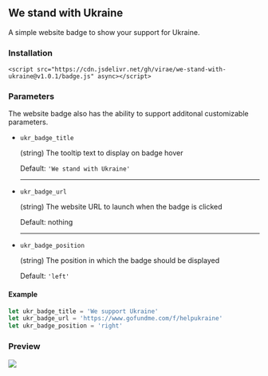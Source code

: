 ## We stand with Ukraine

A simple website badge to show your support for Ukraine.

### Installation
```
<script src="https://cdn.jsdelivr.net/gh/virae/we-stand-with-ukraine@v1.0.1/badge.js" async></script>
```

### Parameters

The website badge also has the ability to support additonal customizable parameters.

- ```ukr_badge_title```

    (string) The tooltip text to display on badge hover

    Default: ```'We stand with Ukraine'```
    
    ----

- ```ukr_badge_url```

    (string) The website URL to launch when the badge is clicked

    Default: nothing
    
    ----

- ```ukr_badge_position```

    (string) The position in which the badge should be displayed

    Default: ```'left'```
    
    
 #### Example
 
 ```javascript
 let ukr_badge_title = 'We support Ukraine'
 let ukr_badge_url = 'https://www.gofundme.com/f/helpukraine'
 let ukr_badge_position = 'right'
 ```


### Preview
![](https://github.com/virae/we-stand-with-ukraine/raw/master/preview.png)
